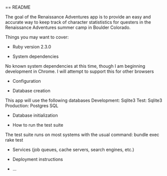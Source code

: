 == README

The goal of the Renaissance Adventures app is to provide an easy and accurate way to keep track of character statististics for questers in the Renaissance Adventures summer camp in Boulder Colorado.

Things you may want to cover:

* Ruby version 2.3.0

* System dependencies

No known system dependencies at this time, though I am beginning development in Chrome.  I will attempt to support this for other browsers

* Configuration

* Database creation

This app will use the following databases 
Development: Sqlite3
Test:        Sqlite3
Production:  Postgres SQL


* Database initialization

* How to run the test suite

The test suite runs on most systems with the usual command:
bundle exec rake test

* Services (job queues, cache servers, search engines, etc.)

* Deployment instructions

* ...



